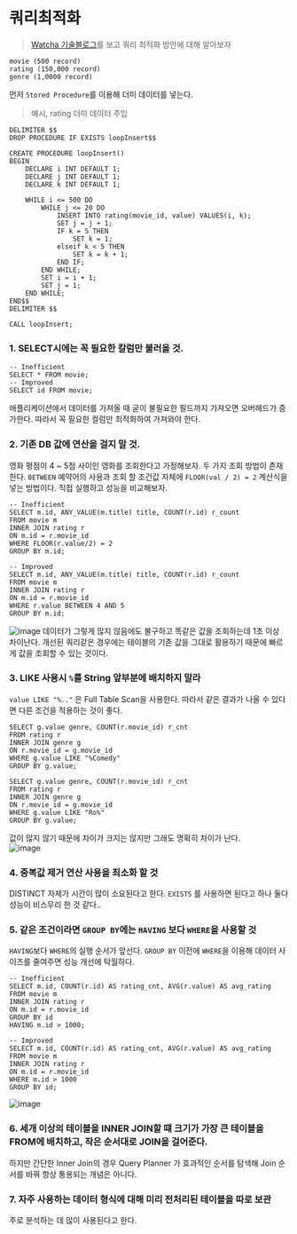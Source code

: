 # 쿼리최적화
> [Watcha 기술블로그](https://medium.com/watcha/%EC%BF%BC%EB%A6%AC-%EC%B5%9C%EC%A0%81%ED%99%94-%EC%B2%AB%EA%B1%B8%EC%9D%8C-%EB%B3%B4%EB%8B%A4-%EB%B9%A0%EB%A5%B8-%EC%BF%BC%EB%A6%AC%EB%A5%BC-%EC%9C%84%ED%95%9C-7%EA%B0%80%EC%A7%80-%EC%B2%B4%ED%81%AC-%EB%A6%AC%EC%8A%A4%ED%8A%B8-bafec9d2c073)를 보고 쿼리 최적화 방안에 대해 알아보자

```
movie (500 record)
rating (150,000 record)
genre (1,0000 record)
```

먼저 ```Stored Procedure```를 이용해 더미 데이터를 넣는다.

> 예시, rating 더미 데이터 주입
```mysql
DELIMITER $$
DROP PROCEDURE IF EXISTS loopInsert$$

CREATE PROCEDURE loopInsert()
BEGIN
    DECLARE i INT DEFAULT 1;
    DECLARE j INT DEFAULT 1;
    DECLARE k INT DEFAULT 1;
    
    WHILE i <= 500 DO
		WHILE j <= 20 DO
			INSERT INTO rating(movie_id, value) VALUES(i, k);
			SET j = j + 1;
            IF k = 5 THEN
				SET k = 1;
			elseif k < 5 THEN
				SET k = k + 1;
			END IF;
        END WHILE;
        SET i = i + 1;
        SET j = 1;
    END WHILE;
END$$
DELIMITER $$

CALL loopInsert;
```

### 1. SELECT시에는 꼭 필요한 칼럼만 불러올 것.
```mysql
-- Inefficient
SELECT * FROM movie; 
-- Improved
SELECT id FROM movie;
```
애플리케이션에서 데이터를 가져올 때 굳이 불필요한 필드까지 가져오면 오버헤드가 증가한다. 따라서 꼭 필요한 컬럼만 최적화하여 가져와야 한다.

### 2. 기존 DB 값에 연산을 걸지 말 것.
영화 평점이 4 ~ 5점 사이인 영화를 조회한다고 가정해보자. 두 가지 조회 방법이 존재한다. ```BETWEEN``` 예약어의 사용과 조회 할 조건값 자체에 ```FLOOR(val / 2) = 2``` 계산식을 넣는 방법이다.
직접 실행하고 성능을 비교해보자.

```mysql
-- Inefficient
SELECT m.id, ANY_VALUE(m.title) title, COUNT(r.id) r_count 
FROM movie m 
INNER JOIN rating r 
ON m.id = r.movie_id 
WHERE FLOOR(r.value/2) = 2 
GROUP BY m.id;

-- Improved
SELECT m.id, ANY_VALUE(m.title) title, COUNT(r.id) r_count 
FROM movie m 
INNER JOIN rating r 
ON m.id = r.movie_id 
WHERE r.value BETWEEN 4 AND 5 
GROUP BY m.id;
```

![image](https://user-images.githubusercontent.com/87312401/147208438-4f2aae74-005b-4692-a2fb-4099f3229eb7.png)
데이터가 그렇게 많지 않음에도 불구하고 똑같은 값을 조회하는데 1초 이상 차이난다.
개선된 쿼리같은 경우에는 테이블의 기존 값을 그대로 활용하기 때문에 빠르게 값을 조회할 수 있는 것이다.

### 3. LIKE 사용시 ```%```를 String 앞부분에 배치하지 말라
```value LIKE "%.."``` 은 Full Table Scan을 사용한다. 따라서 같은 결과가 나올 수 있다면 다른 조건을 적용하는 것이 좋다.

```mysql
SELECT g.value genre, COUNT(r.movie_id) r_cnt 
FROM rating r 
INNER JOIN genre g 
ON r.movie_id = g.movie_id 
WHERE g.value LIKE "%Comedy"  
GROUP BY g.value;

SELECT g.value genre, COUNT(r.movie_id) r_cnt 
FROM rating r 
INNER JOIN genre g 
ON r.movie_id = g.movie_id 
WHERE g.value LIKE "Ro%"
GROUP BY g.value;
```
값이 많지 않기 때문에 차이가 크지는 않지만 그래도 명확히 차이가 난다.    
![image](https://user-images.githubusercontent.com/87312401/147211064-4b27ee67-4724-4cd5-b1ac-71a3ade1adf1.png)  

### 4. 중복값 제거 연산 사용을 최소화 할 것
DISTINCT 자체가 시간이 많이 소요된다고 한다. ```EXISTS``` 를 사용하면 된다고 하나 둘다 성능이 비스무리 한 것 같다..

### 5. 같은 조건이라면 ```GROUP BY```에는 ```HAVING``` 보다 ```WHERE```을 사용할 것
```HAVING```보다 ```WHERE```의 실행 순서가 앞선다. ```GROUP BY``` 이전에 ```WHERE```을 이용해 데이터 사이즈를 줄여주면 성능 개선에 탁월하다.

```mysql
-- Inefficient
SELECT m.id, COUNT(r.id) AS rating_cnt, AVG(r.value) AS avg_rating 
FROM movie m  
INNER JOIN rating r 
ON m.id = r.movie_id 
GROUP BY id 
HAVING m.id > 1000;

-- Improved
SELECT m.id, COUNT(r.id) AS rating_cnt, AVG(r.value) AS avg_rating 
FROM movie m  
INNER JOIN rating r 
ON m.id = r.movie_id 
WHERE m.id > 1000
GROUP BY id;
```
![image](https://user-images.githubusercontent.com/87312401/147211757-a82746ea-30b2-41b2-bb0e-2044bb891ba3.png)

### 6. 세개 이상의 테이블을 INNER JOIN할 떄 크기가 가장 큰 테이블을 FROM에 배치하고, 작은 순서대로 JOIN을 걸어준다.
하지만 간단한 Inner Join의 경우 Query Planner 가 효과적인 순서를 탐색해 Join 순서를 바꿔 항상 통용되는 개념은 아니다.

### 7. 자주 사용하는 데이터 형식에 대해 미리 전처리된 테이블을 따로 보관
주로 분석하는 데 많이 사용된다고 한다.



